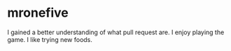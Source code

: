 # mronefive
I gained a better understanding of what pull request are.
I enjoy playing the game.
I like trying new foods.
